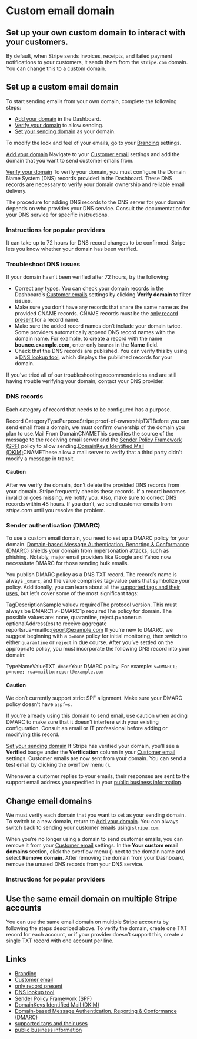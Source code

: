 # Custom email domain

## Set up your own custom domain to interact with your customers.

By default, when Stripe sends invoices, receipts, and failed payment
notifications to your customers, it sends them from the `stripe.com` domain. You
can change this to a custom domain.

## Set up a custom email domain

To start sending emails from your own domain, complete the following steps:

- [Add your
domain](https://docs.stripe.com/get-started/account/email-domain#adding_domain)
in the Dashboard.
- [Verify your
domain](https://docs.stripe.com/get-started/account/email-domain#verifying_domain)
to allow sending.
- [Set your sending
domain](https://docs.stripe.com/get-started/account/email-domain#setting_sending_domain)
as your domain.

To modify the look and feel of your emails, go to your
[Branding](https://dashboard.stripe.com/account/branding) settings.

[Add your
domain](https://docs.stripe.com/get-started/account/email-domain#adding_domain)
Navigate to your [Customer email](https://dashboard.stripe.com/settings/emails)
settings and add the domain that you want to send customer emails from.

[Verify your
domain](https://docs.stripe.com/get-started/account/email-domain#verifying_domain)
To verify your domain, you must configure the Domain Name System (DNS) records
provided in the Dashboard. These DNS records are necessary to verify your domain
ownership and reliable email delivery.

The procedure for adding DNS records to the DNS server for your domain depends
on who provides your DNS service. Consult the documentation for your DNS service
for specific instructions.

### Instructions for popular providers

It can take up to 72 hours for DNS record changes to be confirmed. Stripe lets
you know whether your domain has been verified.

### Troubleshoot DNS issues

If your domain hasn’t been verified after 72 hours, try the following:

- Correct any typos. You can check your domain records in the Dashboard’s
[Customer emails](https://dashboard.stripe.com/settings/emails) settings by
clicking **Verify domain** to filter issues.
- Make sure you don’t have any records that share the same name as the provided
CNAME records. CNAME records must be the [only record
present](https://tools.ietf.org/html/rfc2181#section-10.1) for a record name.
- Make sure the added record names don’t include your domain twice. Some
providers automatically append DNS record names with the domain name. For
example, to create a record with the name **bounce.example.com**, enter only
`bounce` in the **Name** field.
- Check that the DNS records are published. You can verify this by using a [DNS
lookup tool](https://dnschecker.org/all-dns-records-of-domain.php), which
displays the published records for your domain.

If you’ve tried all of our troubleshooting recommendations and are still having
trouble verifying your domain, contact your DNS provider.

### DNS records

Each category of record that needs to be configured has a purpose.

Record CategoryTypePurposeStripe proof-of-ownershipTXTBefore you can send email
from a domain, we must confirm ownership of the domain you plan to use.Mail From
DomainCNAMEThis specifies the source of the message to the receiving email
server and the [Sender Policy Framework
(SPF)](https://tools.ietf.org/html/rfc7208) policy to allow sending.[DomainKeys
Identified Mail (DKIM)](http://dkim.org/)CNAMEThese allow a mail server to
verify that a third party didn’t modify a message in transit.
#### Caution

After we verify the domain, don’t delete the provided DNS records from your
domain. Stripe frequently checks these records. If a record becomes invalid or
goes missing, we notify you. Also, make sure to correct DNS records within 48
hours. If you don’t, we send customer emails from *stripe.com* until you resolve
the problem.

### Sender authentication (DMARC)

To use a custom email domain, you need to set up a DMARC policy for your domain.
[Domain-based Message Authentication, Reporting & Conformance
(DMARC)](https://dmarc.org/) shields your domain from impersonation attacks,
such as phishing. Notably, major email providers like Google and Yahoo now
necessitate DMARC for those sending bulk emails.

You publish DMARC policy as a DNS TXT record. The record’s name is always
`_dmarc`, and the value comprises tag-value pairs that symbolize your policy.
Additionally, you can learn about all the [supported tags and their
uses](https://dmarc.org/overview/), but let’s cover some of the most significant
tags:

TagDescriptionSample valuev requiredThe protocol version. This must always be
DMARC1.v=DMARC1p requiredThe policy for domain. The possible values are: none,
quarantine, reject.p=nonerua optionalAddress(es) to receive aggregate
reportsrua=mailto:report@example.com
If you’re new to DMARC, we suggest beginning with a `p=none` policy for initial
monitoring, then switch to either `quarantine` or `reject` in due course. After
you’ve settled on the appropriate policy, you must incorporate the following DNS
record into your domain:

TypeNameValueTXT`_dmarc`Your DMARC policy. For example: `v=DMARC1; p=none;
rua=mailto:report@example.com`
#### Caution

We don’t currently support strict SPF alignment. Make sure your DMARC policy
doesn’t have `aspf=s`.

If you’re already using this domain to send email, use caution when adding DMARC
to make sure that it doesn’t interfere with your existing configuration. Consult
an email or IT professional before adding or modifying this record.

[Set your sending
domain](https://docs.stripe.com/get-started/account/email-domain#setting_sending_domain)
If Stripe has verified your domain, you’ll see a **Verified** badge under the
**Verification** column in your [Customer
email](https://dashboard.stripe.com/settings/emails) settings. Customer emails
are now sent from your domain. You can send a test email by clicking the
overflow menu ().

Whenever a customer replies to your emails, their responses are sent to the
support email address you specified in your [public business
information](https://dashboard.stripe.com/settings/public).

## Change email domains

We must verify each domain that you want to set as your sending domain. To
switch to a new domain, return to [Add your
domain](https://docs.stripe.com/get-started/account/email-domain#setup). You can
always switch back to sending your customer emails using `stripe.com`.

When you’re no longer using a domain to send customer emails, you can remove it
from your [Customer email](https://dashboard.stripe.com/settings/emails)
settings. In the **Your custom email domains** section, click the overflow menu
() next to the domain name and select **Remove domain**. After removing the
domain from your Dashboard, remove the unused DNS records from your DNS service.

### Instructions for popular providers

## Use the same email domain on multiple Stripe accounts

You can use the same email domain on multiple Stripe accounts by following the
steps described above. To verify the domain, create one TXT record for each
account, or if your provider doesn’t support this, create a single TXT record
with one account per line.

## Links

- [Branding](https://dashboard.stripe.com/account/branding)
- [Customer email](https://dashboard.stripe.com/settings/emails)
- [only record present](https://tools.ietf.org/html/rfc2181#section-10.1)
- [DNS lookup tool](https://dnschecker.org/all-dns-records-of-domain.php)
- [Sender Policy Framework (SPF)](https://tools.ietf.org/html/rfc7208)
- [DomainKeys Identified Mail (DKIM)](http://dkim.org/)
- [Domain-based Message Authentication, Reporting & Conformance
(DMARC)](https://dmarc.org/)
- [supported tags and their uses](https://dmarc.org/overview/)
- [public business information](https://dashboard.stripe.com/settings/public)